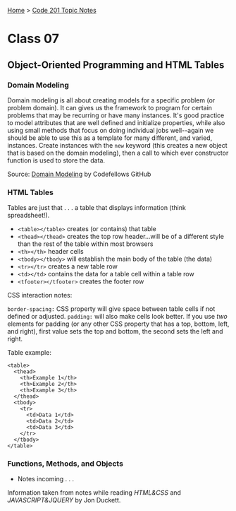 [Home](README.md) > [Code 201 Topic Notes](201topicNotes.md)

# Class 07

## Object-Oriented Programming and HTML Tables

### Domain Modeling

Domain modeling is all about creating models for a specific problem (or problem domain).
It can gives us the framework to program for certain problems that may be recurring or have many instances.
It's good practice to model attributes that are well defined and initialize properties, while also using small methods that focus on doing individual jobs well--again we should be able to use this as a template for many different, and varied, instances.
Create instances with the `new` keyword (this creates a new object that is based on the domain modeling), then a call to which ever constructor function is used to store the data.

Source: [Domain Modeling](https://github.com/codefellows/domain_modeling#domain-modeling) by Codefellows GitHub

### HTML Tables

Tables are just that . . . a table that displays information (think spreadsheet!).

- `<table></table>` creates (or contains) that table
- `<thead></thead>` creates the top row header...will be of a different style than the rest of the table within most browsers
- `<th></th>` header cells
- `<tbody></tbody>` will establish the main body of the table (the data)
- `<tr></tr>` creates a new table row
- `<td></td>` contains the data for a table cell within a table row
- `<tfooter></tfooter>` creates the footer row

CSS interaction notes:

`border-spacing:` CSS property will give space between table cells if not defined or adjusted.
`padding:` will also make cells look better. If you use *two* elements for padding (or any other CSS property that has a top, bottom, left, and right), first value sets the top and bottom, the second sets the left and right.

Table example:

```
<table>
  <thead>
    <th>Example 1</th>
    <th>Example 2</th>
    <th>Example 3</th>
  </thead>
  <tbody>
    <tr>
      <td>Data 1</td>
      <td>Data 2</td>
      <td>Data 3</td>
    </tr>
  </tbody>
</table>
```

### Functions, Methods, and Objects

- Notes incoming . . .

Information taken from notes while reading *HTML&CSS* and *JAVASCRIPT&JQUERY* by Jon Duckett.
